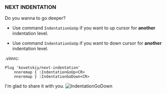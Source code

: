 ### NEXT INDENTATION

Do you wanna to go deeper?

- Use command `IndentationGoUp` if you want to up cursor
    for **another** indentation level.

- Use command `IndentationGoUp` if you want to down cursor
    for **another** indentation level.

.vimrc:
```
Plug 'kovetskiy/next-indentation'
    nnoremap { :IndentationGoUp<CR>
    nnoremap } :IndentationGoDown<CR>
```

I'm glad to share it with you.
![IndentationGoDown](https://cloud.githubusercontent.com/assets/8445924/10242333/a5a43f9c-68df-11e5-9096-033d680b645c.gif)
